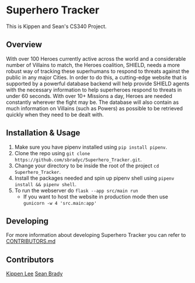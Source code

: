 # Superhero Tracker

This is Kippen and Sean's CS340 Project.

## Overview

With over 100 Heroes currently active across the world and a considerable number of Villains to match, the Heroes coalition, SHIELD, needs a more robust way of tracking these superhumans to respond to threats against the public in any major Cities. In order to do this, a cutting-edge website that is supported by a powerful database backend will help provide SHIELD agents with the necessary information to help superheroes respond to threats in under 60 seconds. With over 10+ Missions a day, Heroes are needed constantly wherever the fight may be. The database will also contain as much information on Villains (such as Powers) as possible to be retrieved quickly when they need to be dealt with.

## Installation & Usage

1. Make sure you have pipenv installed using `pip install pipenv`.
2. Clone the repo using `git clone https://github.com/sbradyc/Superhero_Tracker.git`.
3. Change your directory to be inside the root of the project `cd Superhero_Tracker`.
4. Install the packages needed and spin up pipenv shell using `pipenv install && pipenv shell`.
5. To run the webserver do `flask --app src/main run`
    - If you want to host the website in production mode then use `gunicorn -w 4 'src.main:app'`

## Developing

For more information about developing Superhero Tracker you can refer to [CONTRIBUTORS.md]()

## Contributors

[Kippen Lee](https://github.com/kippenlee)
[Sean Brady](https://github.com/sbradyc)
